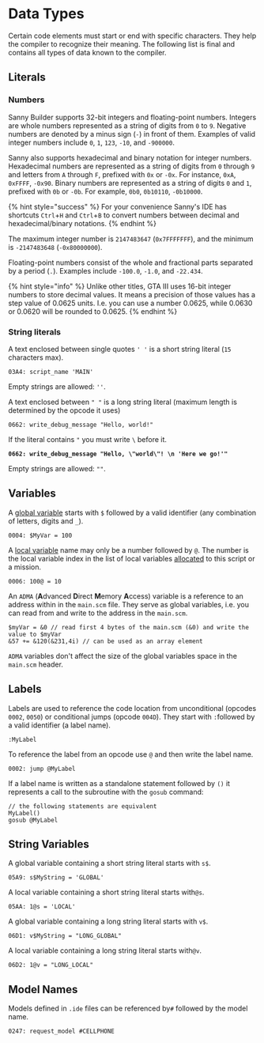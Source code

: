 # Data Types

Certain code elements must start or end with specific characters. They help the compiler to recognize their meaning. The following list is final and contains all types of data known to the compiler.

## Literals

### Numbers

Sanny Builder supports 32-bit integers and floating-point numbers. Integers are whole numbers represented as a string of digits from `0` to `9`. Negative numbers are denoted by a minus sign (`-`) in front of them. Examples of valid integer numbers include `0`, `1`, `123`, `-10`, and `-900000`.

Sanny also supports hexadecimal and binary notation for integer numbers. Hexadecimal numbers are represented as a string of digits from `0` through `9` and letters from `A` through `F`, prefixed with `0x` or `-0x`. For instance, `0xA`, `0xFFFF`, `-0x90`. Binary numbers are represented as a string of digits `0` and `1`, prefixed with `0b` or `-0b`. For example, `0b0`, `0b10110`, `-0b10000`.

{% hint style="success" %}
For your convenience Sanny's IDE has shortcuts `Ctrl`+`H` and `Ctrl`+`B` to convert numbers between decimal and hexadecimal/binary notations.
{% endhint %}

The maximum integer number is `2147483647` (`0x7FFFFFFF`), and the minimum is `-2147483648` (`-0x80000000`).

Floating-point numbers consist of the whole and fractional parts separated by a period (`.`). Examples include `-100.0`, `-1.0`, and `-22.434`.

{% hint style="info" %}
Unlike other titles, GTA III uses 16-bit integer numbers to store decimal values. It means a precision of those values has a step value of 0.0625 units. I.e. you can use a number 0.0625, while 0.0630 or 0.0620 will be rounded to 0.0625.
{% endhint %}

### String literals

A text enclosed between single quotes `' '` is a short string literal (`15` characters max).

```
03A4: script_name 'MAIN'
```

Empty strings are allowed: `''`.

A text enclosed between `" "` is a long string literal (maximum length is determined by the opcode it uses)

```
0662: write_debug_message "Hello, world!"
```

If the literal contains `"` you must write `\` before it.

<pre><code><strong>0662: write_debug_message "Hello, \"world\"! \n 'Here we go!'"
</strong></code></pre>

Empty strings are allowed: `""`.

## Variables

A [global variable](variables.md#global-variables) starts with `$` followed by a valid identifier (any combination of letters, digits and `_`).

```
0004: $MyVar = 100
```

A [local variable](variables.md#local-variables) name may only be a number followed by `@`.  The number is the local variable index in the list of local variables [allocated](../scm-documentation/gta-limits.md) to this script or a mission.

```
0006: 100@ = 10
```

An `ADMA` (**A**dvanced **D**irect **M**emory **A**ccess) variable is a reference to an address within in the `main.scm` file. They serve as global variables, i.e. you can read from and write to the address in the `main.scm`.&#x20;

```
$myVar = &0 // read first 4 bytes of the main.scm (&0) and write the value to $myVar
&57 += &120(&231,4i) // can be used as an array element
```

`ADMA` variables don't affect the size of the global variables space in the `main.scm` header.

## Labels

Labels are used to reference the code location from unconditional (opcodes `0002`, `0050`) or conditional jumps (opcode `004D`). They start with `:`followed by a valid identifier (a label name).

```
:MyLabel
```

To reference the label from an opcode use `@`  and then write the label name.

```
0002: jump @MyLabel
```

If a label name is written as a standalone statement followed by `()`  it represents a call to the subroutine with the `gosub` command:

```
// the following statements are equivalent
MyLabel()
gosub @MyLabel
```

## String Variables

A global variable containing a short string literal starts with `s$`.

```
05A9: s$MyString = 'GLOBAL'
```

A local variable containing a short string literal starts with`@s`.&#x20;

```
05AA: 1@s = 'LOCAL'
```

A global variable containing a long string literal starts with `v$`.&#x20;

```
06D1: v$MyString = "LONG_GLOBAL"
```

A local variable containing a long string literal starts with`@v`.&#x20;

```
06D2: 1@v = "LONG_LOCAL"
```

## Model Names

Models defined in `.ide` files can be referenced by`#` followed by the model name.&#x20;

```
0247: request_model #CELLPHONE
```
